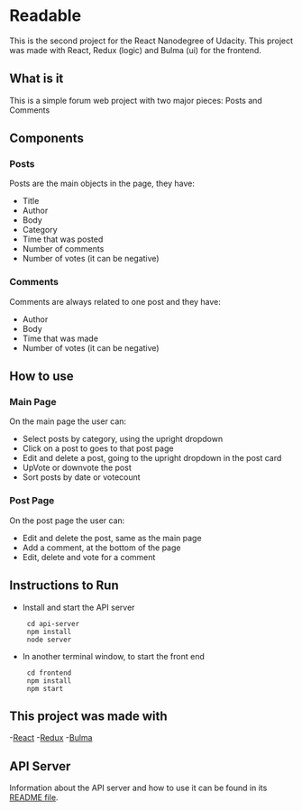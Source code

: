 # Readable

This is the second project for the React Nanodegree of Udacity.
This project was made with React, Redux (logic) and Bulma (ui) for the frontend.

## What is it

This is a simple forum web project with two major pieces: Posts and Comments

## Components

### Posts

Posts are the main objects in the page, they have:

- Title
- Author
- Body
- Category
- Time that was posted
- Number of comments
- Number of votes (it can be negative)

### Comments

Comments are always related to one post and they have:

- Author
- Body
- Time that was made
- Number of votes (it can be negative)

## How to use

### Main Page

On the main page the user can:

- Select posts by category, using the upright dropdown
- Click on a post to goes to that post page
- Edit and delete a post, going to the upright dropdown in the post card
- UpVote or downvote the post
- Sort posts by date or votecount

### Post Page

On the post page the user can:

- Edit and delete the post, same as the main page
- Add a comment, at the bottom of the page
- Edit, delete and vote for a comment

## Instructions to Run

- Install and start the API server

  ```
   cd api-server
   npm install
   node server
  ```

- In another terminal window, to start the front end

  ```
   cd frontend
   npm install
   npm start
  ```

## This project was made with

-[React](https://reactjs.org/) -[Redux](https://redux.js.org/) -[Bulma](https://bulma.io/)

## API Server

Information about the API server and how to use it can be found in its [README file](api-server/README.md).
